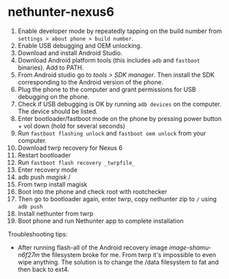 # nethunter-nexus6
1) Enable developer mode by repeatedly tapping on the build number from `settings > about phone > build number`.
2) Enable USB debugging and OEM unlocking.
3) Download and install Android Studio.
4) Download Android platform tools (this includes `adb` and `fastboot` binaries). Add to PATH.
5) From Android studio go to _tools > SDK manager_. Then install the SDK corresponding to the Android version of the phone.
6) Plug the phone to the computer and grant permissions for USB debugging on the phone.
7) Check if USB debugging is OK by running `adb devices` on the computer. The device should be listed.
8) Enter bootloader/fastboot mode on the phone by pressing power button + vol down (hold for several seconds)
9) Run `fastboot flashing unlock` and `fastboot oem unlock` from your computer.
10) Download twrp recovery for Nexus 6
11) Restart bootloader
12) Run `fastboot flash recovery _twrpfile_`
13) Enter recovery mode
14) adb push _magisk_ /
15) From twrp install magisk
16) Boot into the phone and check root with rootchecker
17) Then go to bootloader again, enter twrp, copy nethunter zip to `/` using `adb push`
18) Install nethunter from twrp
19) Boot phone and run Nethunter app to complete installation

Troubleshooting tips:
- After running flash-all of the Android recovery image _image-shamu-n6f27m_ the filesystem broke for me. From twrp it's impossible to even wipe anything. The solution is to change the /data filesystem to fat and then back to ext4.
